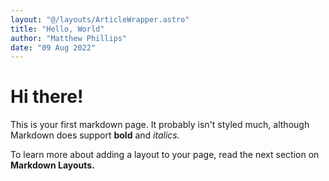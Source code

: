 ```yaml
---
layout: "@/layouts/ArticleWrapper.astro"
title: "Hello, World"
author: "Matthew Phillips"
date: "09 Aug 2022"
---
```


# Hi there!

This is your first markdown page. It probably isn't styled much, although
Markdown does support **bold** and _italics._

To learn more about adding a layout to your page, read the next section on **Markdown Layouts.**
